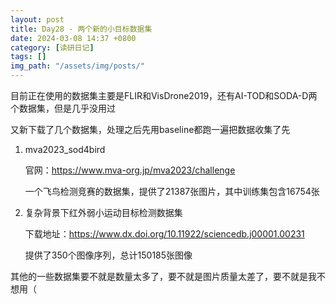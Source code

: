 ```yaml
---
layout: post
title: Day28 - 两个新的小目标数据集
date: 2024-03-08 14:37 +0800
category: [读研日记]
tags: []
img_path: "/assets/img/posts/"
---
```


目前正在使用的数据集主要是FLIR和VisDrone2019，还有AI-TOD和SODA-D两个数据集，但是几乎没用过

又新下载了几个数据集，处理之后先用baseline都跑一遍把数据收集了先

1. mva2023_sod4bird

    官网：<https://www.mva-org.jp/mva2023/challenge>

    一个飞鸟检测竞赛的数据集，提供了21387张图片，其中训练集包含16754张

2. 复杂背景下红外弱小运动目标检测数据集

    下载地址：<https://www.dx.doi.org/10.11922/sciencedb.j00001.00231>

    提供了350个图像序列，总计150185张图像

其他的一些数据集要不就是数量太多了，要不就是图片质量太差了，要不就是我不想用（
